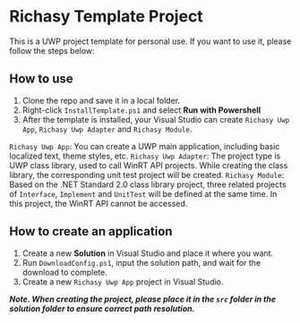 # Richasy Template Project

This is a UWP project template for personal use. If you want to use it, please follow the steps below:

## How to use

1. Clone the repo and save it in a local folder.
2. Right-click `InstallTemplate.ps1` and select **Run with Powershell**
3. After the template is installed, your Visual Studio can create `Richasy Uwp App`, `Richasy Uwp Adapter` and `Richasy Module`.

`Richasy Uwp App`: You can create a UWP main application, including basic localized text, theme styles, etc.
`Richasy Uwp Adapter`: The project type is UWP class library, used to call WinRT API projects. While creating the class library, the corresponding unit test project will be created.
`Richasy Module`: Based on the .NET Standard 2.0 class library project, three related projects of `Interface`, `Implement` and `UnitTest` will be defined at the same time. In this project, the WinRT API cannot be accessed.

## How to create an application

1. Create a new **Solution** in Visual Studio and place it where you want.
2. Run `DownloadConfig.ps1`, input the solution path, and wait for the download to complete.
3. Create a new `Richasy Uwp App` project in Visual Studio.

***Note. When creating the project, please place it in the `src` folder in the solution folder to ensure correct path resolution.***